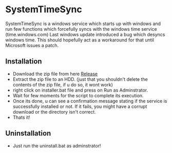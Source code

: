 # SystemTimeSync
SystemTimeSync is a windows service which starts up with windows and run few functions which forcefully syncs with the windows time service (time.windows.com)
Last windows update introduced a bug which desyncs windows time. This should hopefully act as a workaround for that until Microsoft issues a patch.

## Installation

* Download the zip file from here [Release](https://github.com/ArunPrakashG/SystemTimeSync/releases/download/1.0.0.0/SystemTimeSync.zip)
* Extract the zip file to an HDD. (just that you shouldn't delete the contents of the zip file, if u do so, it wont work)
* right click on installer.bat file and press on Run as Adminstrator.
* Wait for few moments for the script to complete its execution.
* Once its done, u can see a confirmation message stating if the service is successfully installed or not. If it fails, you might have a corrupt download or the directory isn't correct.
* Thats it!

## Uninstallation

* Just run the uninstall.bat as adminstrator!
